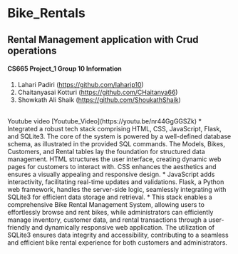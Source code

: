 # Bike_Rentals
## Rental Management application with Crud operations
#### CS665 Project_1 Group 10 Information ####
1) Lahari Padiri (https://github.com/laharip10)
2) Chaitanyasai Kotturi (https://github.com/CHaitanya66)
3) Showkath Ali Shaik (https://github.com/ShoukathShaik)
<br>
Youtube video [Youtube_Video](https://youtu.be/nr44GgGGSZk)
* Integrated a robust tech stack comprising HTML, CSS, JavaScript, Flask, and SQLite3. The core of the system is powered by a well-defined database schema, as illustrated in the provided SQL commands. The Models, Bikes, Customers, and Rental tables lay the foundation for structured data management. HTML structures the user interface, creating dynamic web pages for customers to interact with. CSS enhances the aesthetics and ensures a visually appealing and responsive design.
* JavaScript adds interactivity, facilitating real-time updates and validations. Flask, a Python web framework, handles the server-side logic, seamlessly integrating with SQLite3 for efficient data storage and retrieval. 
* This stack enables a comprehensive Bike Rental Management System, allowing users to effortlessly browse and rent bikes, while administrators can efficiently manage inventory, customer data, and rental transactions through a user-friendly and dynamically responsive web application. The utilization of SQLite3 ensures data integrity and accessibility, contributing to a seamless and efficient bike rental experience for both customers and administrators.
